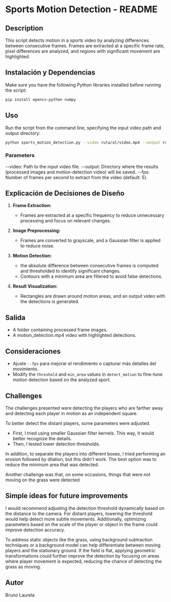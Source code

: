 # Sports Motion Detection - README

## Description

This script detects motion in a sports video by analyzing differences between consecutive frames. Frames are extracted at a specific frame rate, pixel differences are analyzed, and regions with significant movement are highlighted.

## Instalación y Dependencias

Make sure you have the following Python libraries installed before running the script:

```bash
pip install opencv-python numpy
```

## Uso

Run the script from the command line, specifying the input video path and output directory:

```bash
python sports_motion_detection.py --video ruta/al/video.mp4 --output ruta/al/directorio/salida --fps 5
```

### Parameters
--video: Path to the input video file.
--output: Directory where the results (processed images and motion-detection video) will be saved.
--fps: Number of frames per second to extract from the video (default: 5).

## Explicación de Decisiones de Diseño

1. **Frame Extraction:**

   - Frames are extracted at a specific frequency to reduce unnecessary processing and focus on relevant changes.

2. **Image Preprocessing:**

   - Frames are converted to grayscale, and a Gaussian filter is applied to reduce noise.

3. **Motion Detection:**

   - the absolute difference between consecutive frames is computed and thresholded to identify significant changes.
   - Contours with a minimum area are filtered to avoid false detections.

4. **Result Visualization:**

   - Rectangles are drawn around motion areas, and an output video with the detections is generated.

## Salida
- A folder containing processed frame images.
- A motion_detection.mp4 video with highlighted detections.

## Consideraciones

- Ajuste `--fps` para mejorar el rendimiento o capturar más detalles del movimiento.
- Modify the `threshold` and `min_area` values in `detect_motion` to fine-tune motion detection based on the analyzed sport.

## Challenges
The challenges presented were detecting the players who are farther away and detecting each player in motion as an independent square.

To better detect the distant players, some parameters were adjusted.
-  First, I tried using smaller Gaussian filter kernels. This way, it would better recognize the details. 
- Then, I tested lower detection thresholds.

In addition, to separate the players into different boxes, I tried performing an erosion followed by dilation, but this didn't work. The best option was to reduce the minimum area that was detected.


Another challenge was that, on some occasions, things that were not moving on the grass were detected


## Simple ideas for future improvements
I would recommend adjusting the detection threshold dynamically based on the distance to the camera. For distant players, lowering the threshold would help detect more subtle movements. Additionally, optimizing parameters based on the scale of the player or object in the frame could improve detection accuracy.

To address static objects like the grass, using background subtraction techniques or a background model can help differentiate between moving players and the stationary ground. If the field is flat, applying geometric transformations could further improve the detection by focusing on areas where player movement is expected, reducing the chance of detecting the grass as moving.
## Autor

Bruno Laurela



